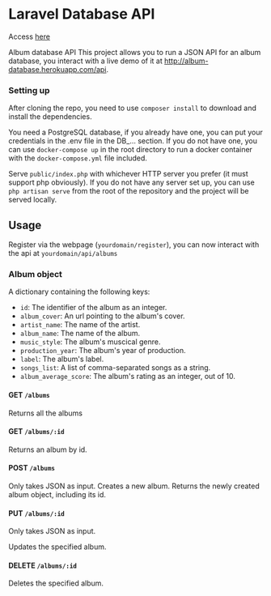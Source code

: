 # Laravel Database API

Access [here](http://laravel-album-db.herokuapp.com/)


Album database API
This project allows you to run a JSON API for an album database, you interact with a live demo of it at http://album-database.herokuapp.com/api.

### Setting up
After cloning the repo, you need to use `composer install` to download and install the dependencies.

You need a PostgreSQL database, if you already have one, you can put your credentials in the .env file in the DB_... section. If you do not have one, you can use `docker-compose up` in the root directory to run a docker container with the `docker-compose.yml` file included.

Serve `public/index.php` with whichever HTTP server you prefer (it must support php obviously). If you do not have any server set up, you can use `php artisan serve` from the root of the repository and the project will be served locally.

## Usage
Register via the webpage (`yourdomain/register`), you can now interact with the api at  `yourdomain/api/albums`

### Album object
A dictionary containing the following keys:

  * `id`: The identifier of the album as an integer.
  * `album_cover`: An url pointing to the album's cover.
  * `artist_name`: The name of the artist.
  * `album_name`: The name of the album.
  * `music_style`: The album's muscical genre.
  * `production_year`: The album's year of production.
  * `label`: The album's label.
  * `songs_list`: A list of comma-separated songs as a string.
  * `album_average_score`: The album's rating as an integer, out of 10.

#### GET `/albums`
Returns all the albums

#### GET `/albums/:id`
Returns an album by id.

#### POST `/albums`
Only takes JSON as input.
Creates a new album.
Returns the newly created album object, including its id.

#### PUT `/albums/:id`
Only takes JSON as input.

Updates the specified album.

#### DELETE `/albums/:id`
Deletes the specified album.
